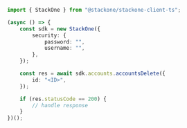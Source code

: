 <!-- Start SDK Example Usage -->


```typescript
import { StackOne } from "@stackone/stackone-client-ts";

(async () => {
    const sdk = new StackOne({
        security: {
            password: "",
            username: "",
        },
    });

    const res = await sdk.accounts.accountsDelete({
        id: "<ID>",
    });

    if (res.statusCode == 200) {
        // handle response
    }
})();

```
<!-- End SDK Example Usage -->